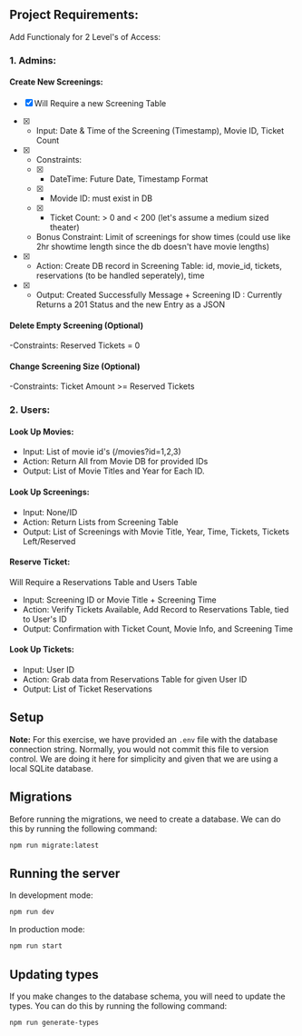 ## Project Requirements:

Add Functionaly for 2 Level's of Access:

### 1. Admins:

#### Create New Screenings:

- [x] Will Require a new Screening Table 

- [x] - Input: Date & Time of the Screening (Timestamp), Movie ID, Ticket Count
- [x] - Constraints:
  - [x] - DateTime: Future Date, Timestamp Format
  - [x] - Movide ID: must exist in DB
  - [x] - Ticket Count: > 0 and < 200 (let's assume a medium sized theater)
  - Bonus Constraint: Limit of screenings for show times (could use like 2hr showtime length since the db doesn't have movie lengths)
- [x] - Action: Create DB record in Screening Table: id, movie_id, tickets, reservations (to be handled seperately), time
- [x] - Output: Created Successfully Message + Screening ID : Currently Returns a 201 Status and the new Entry as a JSON

#### Delete Empty Screening (Optional)

-Constraints: Reserved Tickets = 0

#### Change Screening Size (Optional)

-Constraints: Ticket Amount >= Reserved Tickets

### 2. Users:

#### Look Up Movies:

- Input: List of movie id's (/movies?id=1,2,3)
- Action: Return All from Movie DB for provided IDs
- Output: List of Movie Titles and Year for Each ID.

#### Look Up Screenings:

- Input: None/ID
- Action: Return Lists from Screening Table
- Output: List of Screenings with Movie Title, Year, Time, Tickets, Tickets Left/Reserved

#### Reserve Ticket:

Will Require a Reservations Table and Users Table

- Input: Screening ID or Movie Title + Screening Time
- Action: Verify Tickets Available, Add Record to Reservations Table, tied to User's ID
- Output: Confirmation with Ticket Count, Movie Info, and Screening Time

#### Look Up Tickets:

- Input: User ID
- Action: Grab data from Reservations Table for given User ID
- Output: List of Ticket Reservations

## Setup

**Note:** For this exercise, we have provided an `.env` file with the database connection string. Normally, you would not commit this file to version control. We are doing it here for simplicity and given that we are using a local SQLite database.

## Migrations

Before running the migrations, we need to create a database. We can do this by running the following command:

```bash
npm run migrate:latest
```

## Running the server

In development mode:

```bash
npm run dev
```

In production mode:

```bash
npm run start
```

## Updating types

If you make changes to the database schema, you will need to update the types. You can do this by running the following command:

```bash
npm run generate-types
```
